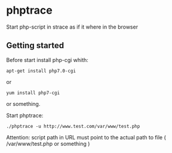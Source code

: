 # phptrace
Start php-script in strace as if it where in the browser

## Getting started

Before start install php-cgi whith:

```
apt-get install php7.0-cgi
```
or
```
yum install php7-cgi
```
or something.

Start phptrace:

```
./phptrace -u http://www.test.com/var/www/test.php
```

Attention: script path in URL must point to the actual path to file ( /var/www/test.php or something )
